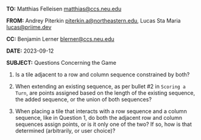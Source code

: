 **TO:** Matthias Felleisen <matthias@ccs.neu.edu>

**FROM:** Andrey Piterkin <piterkin.a@northeastern.edu>, Lucas Sta Maria
<lucas@priime.dev>

**CC:** Benjamin Lerner <blerner@ccs.neu.edu>

**DATE:** 2023-09-12

**SUBJECT:** Questions Concerning the Game

1. Is a tile adjacent to a row and column sequence constrained by both?

2. When extending an existing sequence, as per bullet #2 in `Scoring a
   Turn`, are points assigned based on the length of the existing
   sequence, the added sequence, or the union of both sequences?

3. When placing a tile that interacts with a row sequence and a column
   sequence, like in Question 1, do both the adjacent row and column
   sequences assign points, or is it only one of the two? If so, how is
   that determined (arbitrarily, or user choice)?


